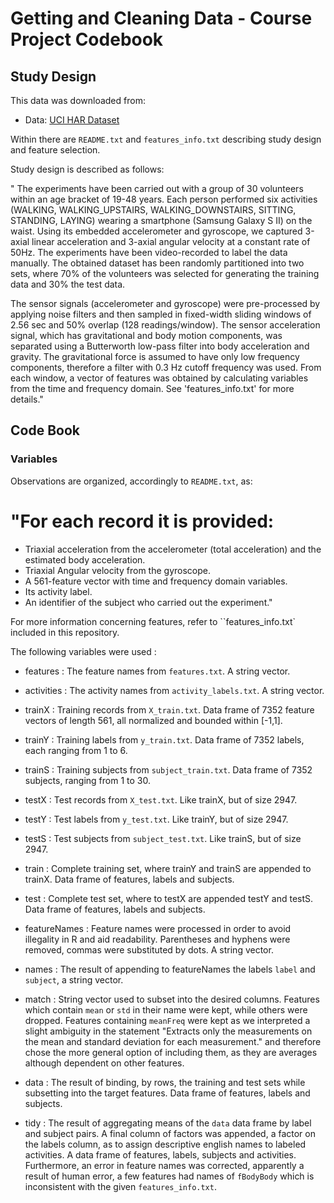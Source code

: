 Getting and Cleaning Data - Course Project Codebook
===================================

## Study Design

This data was downloaded from:

* Data: [UCI HAR Dataset](https://d396qusza40orc.cloudfront.net/getdata%2Fprojectfiles%2FUCI%20HAR%20Dataset.zip)

Within there are `README.txt` and `features_info.txt` describing study design and feature selection.

Study design is described as follows:

"
The experiments have been carried out with a group of 30 volunteers within an age bracket of 19-48 years. Each person performed six activities (WALKING, WALKING_UPSTAIRS, WALKING_DOWNSTAIRS, SITTING, STANDING, LAYING) wearing a smartphone (Samsung Galaxy S II) on the waist. Using its embedded accelerometer and gyroscope, we captured 3-axial linear acceleration and 3-axial angular velocity at a constant rate of 50Hz. The experiments have been video-recorded to label the data manually. The obtained dataset has been randomly partitioned into two sets, where 70% of the volunteers was selected for generating the training data and 30% the test data. 

The sensor signals (accelerometer and gyroscope) were pre-processed by applying noise filters and then sampled in fixed-width sliding windows of 2.56 sec and 50% overlap (128 readings/window). The sensor acceleration signal, which has gravitational and body motion components, was separated using a Butterworth low-pass filter into body acceleration and gravity. The gravitational force is assumed to have only low frequency components, therefore a filter with 0.3 Hz cutoff frequency was used. From each window, a vector of features was obtained by calculating variables from the time and frequency domain. See 'features_info.txt' for more details."

## Code Book

### Variables

Observations are organized, accordingly to `README.txt`, as:

"For each record it is provided:
======================================

- Triaxial acceleration from the accelerometer (total acceleration) and the estimated body acceleration.
- Triaxial Angular velocity from the gyroscope. 
- A 561-feature vector with time and frequency domain variables. 
- Its activity label. 
- An identifier of the subject who carried out the experiment."

For more information concerning features, refer to ``features_info.txt` included in this repository.

The following variables were used :

* features : The feature names from `features.txt`. A string vector.

* activities : The activity names from `activity_labels.txt`. A string vector.

* trainX : Training records from `X_train.txt`. Data frame of 7352 feature vectors of length 561, all normalized and bounded within [-1,1].
* trainY : Training labels from `y_train.txt`. Data frame of 7352 labels, each ranging from 1 to 6.
* trainS : Training subjects from `subject_train.txt`. Data frame of 7352 subjects, ranging from 1 to 30.

* testX : Test records from `X_test.txt`. Like trainX, but of size 2947.
* testY : Test labels from `y_test.txt`. Like trainY, but of size 2947.
* testS : Test subjects from `subject_test.txt`. Like trainS, but of size 2947.

* train : Complete training set, where trainY and trainS are appended to trainX. Data frame of features, labels and subjects.

* test : Complete test set, where to testX are appended testY and testS. Data frame of features, labels and subjects.

* featureNames : Feature names were processed in order to avoid illegality in R and aid readability. Parentheses and hyphens were removed, commas were substituted by dots. A string vector.

* names : The result of appending to featureNames the labels `label` and `subject`, a string vector.

* match : String vector used to subset into the desired columns. Features which contain `mean` or `std` in their name were kept, while others were dropped. Features containing `meanFreq` were kept as we interpreted a slight ambiguity  in the statement "Extracts only the measurements on the mean and standard deviation for each measurement." and therefore chose the more general option of including them, as they are averages although dependent on other features.

* data : The result of binding, by rows, the training and test sets while subsetting into the target features. Data frame of features, labels and subjects.

* tidy : The result of aggregating means of the `data` data frame by label and subject pairs. A final column of factors was appended, a factor on the labels column, as to assign descriptive english names to labeled activities. A data frame of features, labels, subjects and activities. Furthermore, an error in feature names was corrected, apparently a result of human error, a few features had names of `fBodyBody` which is inconsistent with the given `features_info.txt`.
